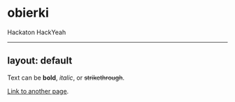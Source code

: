# obierki
Hackaton HackYeah

---
layout: default
---

Text can be **bold**, _italic_, or ~~strikethrough~~.

[Link to another page](./another-page.html).
